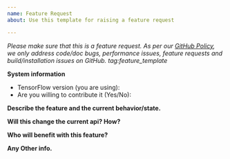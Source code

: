 ```yaml
---
name: Feature Request
about: Use this template for raising a feature request

---
```


<em>Please make sure that this is a feature request. As per our [GitHub Policy](https://github.com/uve/tensorflow/blob/master/ISSUES.md), we only address code/doc bugs, performance issues, feature requests and build/installation issues on GitHub. tag:feature_template</em>


**System information**
- TensorFlow version (you are using):
- Are you willing to contribute it (Yes/No):



**Describe the feature and the current behavior/state.**

**Will this change the current api? How?**

**Who will benefit with this feature?**

**Any Other info.**
